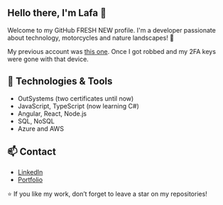 ## Hello there, I'm Lafa 👋  

Welcome to my GitHub FRESH NEW profile. I'm a developer passionate about technology, motorcycles and nature landscapes! 🚀

My previous account was [this one](https://www.github.com/lafadovale). Once I got robbed and my 2FA keys were gone with that device.

## 🔧 Technologies & Tools  
- OutSystems (two certificates until now) 
- JavaScript, TypeScript (now learning C#)
- Angular, React, Node.js  
- SQL, NoSQL
- Azure and AWS

## 📫 Contact  
- [LinkedIn](https://www.linkedin.com/in/lafadovale-outsystems/)  
- [Portfolio](https://personal-kpwwg6kq.outsystemscloud.com/OutSystemsPortfolio/)  

⭐ If you like my work, don’t forget to leave a star on my repositories!  
